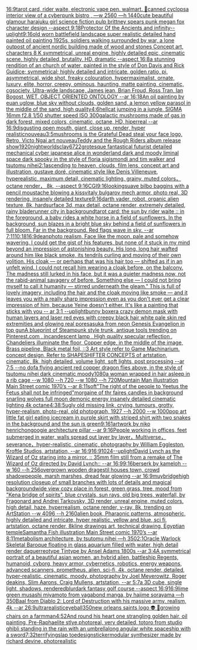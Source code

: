 [16:9](https://www.ebank.nz/aiartgenerator?category=16%3A9)[tarot card, rider waite, electronic vape pen. walmart. 🏬](https://www.ebank.nz/aiartgenerator?category=tarot%2520card%2C%2520rider%2520waite%2C%2520electronic%2520vape%2520pen.%2520walmart.%2520%F0%9F%8F%AC)[canned cyclops](https://www.ebank.nz/aiartgenerator?category=canned%2520cyclops)[a interior view of a cyberpunk bistro , —w 2560 —h 1440](https://www.ebank.nz/aiartgenerator?category=a%2520interior%2520view%2520of%2520a%2520cyberpunk%2520bistro%2520%2C%2520%E2%80%94w%25202560%2520%E2%80%94h%25201440)[cute beautiful glamour harajuku girl science fiction pulp brittney spears punk megan fox character design  --aspect 9:18](https://www.ebank.nz/aiartgenerator?category=cute%2520beautiful%2520glamour%2520harajuku%2520girl%2520science%2520fiction%2520pulp%2520brittney%2520spears%2520punk%2520megan%2520fox%2520character%2520design%2520%2520--aspect%25209%3A18)[Protector Of the Ancients and infinity](https://www.ebank.nz/aiartgenerator?category=Protector%2520Of%2520the%2520Ancients%2520and%2520infinity)[--uplight](https://www.ebank.nz/aiartgenerator?category=--uplight)[9:16](https://www.ebank.nz/aiartgenerator?category=9%3A16)[old worn battlefield landscape super realistic detailed hand painted oil painting 1925s, soldiers walking surrounded by war, a lone outpost of ancient nordic building made of wood and stones Concept art, characters 8 K symmetrical, unreal engine, highly detailed  epic, cinematic scene, highly detailed,  brutality, HD, dramatic --aspect 16:8](https://www.ebank.nz/aiartgenerator?category=old%2520worn%2520battlefield%2520landscape%2520super%2520realistic%2520detailed%2520hand%2520painted%2520oil%2520painting%25201925s%2C%2520soldiers%2520walking%2520surrounded%2520by%2520war%2C%2520a%2520lone%2520outpost%2520of%2520ancient%2520nordic%2520building%2520made%2520of%2520wood%2520and%2520stones%2520Concept%2520art%2C%2520characters%25208%2520K%2520symmetrical%2C%2520unreal%2520engine%2C%2520highly%2520detailed%2520%2520epic%2C%2520cinematic%2520scene%2C%2520highly%2520detailed%2C%2520%2520brutality%2C%2520HD%2C%2520dramatic%2520--aspect%252016%3A8)[a stunning rendition of an church of water, painted in the style of Don Davis and Rick Guidice; symmetrical; highly detailed and intricate, golden ratio, pi, asymmetrical, wide shot, freaky colouration, hypermaximalist, ornate, luxury, elite, horror, creepy, ominous, haunting, matte painting, cinematic, cgsociety, Ultra-wide landscape, James jean, Brian Froud, Ross Tran, Ian Bogost, WET, OBJECT ORIENTED ONTOLOGY --ar 16:18](https://www.ebank.nz/aiartgenerator?category=a%2520stunning%2520rendition%2520of%2520an%2520church%2520of%2520water%2C%2520painted%2520in%2520the%2520style%2520of%2520Don%2520Davis%2520and%2520Rick%2520Guidice%3B%2520symmetrical%3B%2520highly%2520detailed%2520and%2520intricate%2C%2520golden%2520ratio%2C%2520pi%2C%2520asymmetrical%2C%2520wide%2520shot%2C%2520freaky%2520colouration%2C%2520hypermaximalist%2C%2520ornate%2C%2520luxury%2C%2520elite%2C%2520horror%2C%2520creepy%2C%2520ominous%2C%2520haunting%2C%2520matte%2520painting%2C%2520cinematic%2C%2520cgsociety%2C%2520Ultra-wide%2520landscape%2C%2520James%2520jean%2C%2520Brian%2520Froud%2C%2520Ross%2520Tran%2C%2520Ian%2520Bogost%2C%2520WET%2C%2520OBJECT%2520ORIENTED%2520ONTOLOGY%2520--ar%252016%3A18)[An oil painting by euan uglow, blue sky without clouds, golden sand, a lemon yellow parasol in the middle of the sand, high quality](https://www.ebank.nz/aiartgenerator?category=An%2520oil%2520painting%2520by%2520euan%2520uglow%2C%2520blue%2520sky%2520without%2520clouds%2C%2520golden%2520sand%2C%2520a%2520lemon%2520yellow%2520parasol%2520in%2520the%2520middle%2520of%2520the%2520sand%2C%2520high%2520quality)[4:6](https://www.ebank.nz/aiartgenerator?category=4%3A6)[hell](https://www.ebank.nz/aiartgenerator?category=hell)[cat jumping in a jungle, SIGMA 16mm f2.8 1/50 shutter speed ISO 300](https://www.ebank.nz/aiartgenerator?category=cat%2520jumping%2520in%2520a%2520jungle%2C%2520SIGMA%252016mm%2520f2.8%25201/50%2520shutter%2520speed%2520ISO%2520300)[galactic mushrooms made of gas in dark forest, mixed colors, cinematic, octane, HD, hiperreal --ar 16:9](https://www.ebank.nz/aiartgenerator?category=galactic%2520mushrooms%2520made%2520of%2520gas%2520in%2520dark%2520forest%2C%2520mixed%2520colors%2C%2520cinematic%2C%2520octane%2C%2520HD%2C%2520hiperreal%2520--ar%252016%3A9)[disgusting open mouth, giant, close up, render, hyper realistic](https://www.ebank.nz/aiartgenerator?category=disgusting%2520open%2520mouth%2C%2520giant%2C%2520close%2520up%2C%2520render%2C%2520hyper%2520realistic)[nouveau](https://www.ebank.nz/aiartgenerator?category=nouveau)[3:5](https://www.ebank.nz/aiartgenerator?category=3%3A5)[mushrooms is the Grateful Dead steal your face logo, Retro, Victo Ngai art nouveau](https://www.ebank.nz/aiartgenerator?category=mushrooms%2520is%2520the%2520Grateful%2520Dead%2520steal%2520your%2520face%2520logo%2C%2520Retro%2C%2520Victo%2520Ngai%2520art%2520nouveau)[Teddy and the Rough Riders album release show](https://www.ebank.nz/aiartgenerator?category=Teddy%2520and%2520the%2520Rough%2520Riders%2520album%2520release%2520show)[1920](https://www.ebank.nz/aiartgenerator?category=1920)[night](https://www.ebank.nz/aiartgenerator?category=night)[worlds](https://www.ebank.nz/aiartgenerator?category=worlds)[clay](https://www.ebank.nz/aiartgenerator?category=clay)[6722](https://www.ebank.nz/aiartgenerator?category=6722)[grotesque fantastical futurist detailed mechanical cyber japanese alice in wonderland dark and moody liminal space dark spooky in the style of floria sigismondi and tim walker and tsutomu nihei](https://www.ebank.nz/aiartgenerator?category=grotesque%2520fantastical%2520futurist%2520detailed%2520mechanical%2520cyber%2520japanese%2520alice%2520in%2520wonderland%2520dark%2520and%2520moody%2520liminal%2520space%2520dark%2520spooky%2520in%2520the%2520style%2520of%2520floria%2520sigismondi%2520and%2520tim%2520walker%2520and%2520tsutomu%2520nihei)[2:1](https://www.ebank.nz/aiartgenerator?category=2%3A1)[ascending to heaven, clouds, film lens, concept art and illustration, gustave doré, cinematic style like Denis Villeneuve, hyperealistic, maximum detail, cinematic lighting, grainy, muted colors， octane render， 8k, --aspect 9:16](https://www.ebank.nz/aiartgenerator?category=ascending%2520to%2520heaven%2C%2520clouds%2C%2520film%2520lens%2C%2520concept%2520art%2520and%2520illustration%2C%2520gustave%2520dor%C3%A9%2C%2520cinematic%2520style%2520like%2520Denis%2520Villeneuve%2C%2520hyperealistic%2C%2520maximum%2520detail%2C%2520cinematic%2520lighting%2C%2520grainy%2C%2520muted%2520colors%EF%BC%8C%2520octane%2520render%EF%BC%8C%25208k%2C%2520--aspect%25209%3A16)[CGI](https://www.ebank.nz/aiartgenerator?category=CGI)[9:16](https://www.ebank.nz/aiartgenerator?category=9%3A16)[looking](https://www.ebank.nz/aiartgenerator?category=looking)[suave bilbo baggins with a pencil moustache blowing a kiss](https://www.ebank.nz/aiartgenerator?category=suave%2520bilbo%2520baggins%2520with%2520a%2520pencil%2520moustache%2520blowing%2520a%2520kiss)[vitaly bulgarov mech armor, photo real, 3D rendering, insanely detailed texture](https://www.ebank.nz/aiartgenerator?category=vitaly%2520bulgarov%2520mech%2520armor%2C%2520photo%2520real%2C%25203D%2520rendering%2C%2520insanely%2520detailed%2520texture)[9:16](https://www.ebank.nz/aiartgenerator?category=9%3A16)[darth vader, robot, organic alien texture, 8k, hardsurface 3d, max detail, octane render, extremely detailed, rainy bladerunner city in background](https://www.ebank.nz/aiartgenerator?category=darth%2520vader%2C%2520robot%2C%2520organic%2520alien%2520texture%2C%25208k%2C%2520hardsurface%25203d%2C%2520max%2520detail%2C%2520octane%2520render%2C%2520extremely%2520detailed%2C%2520rainy%2520bladerunner%2520city%2520in%2520background)[tarot card: the sun by rider waite :: in the foreground, a baby rides a white horse in a field of sunflowers. In the background, sun blazes in a bright blue sky behind a field of sunflowers in full bloom. Far in the background. Red flags wave in sky. --ar 7:11](https://www.ebank.nz/aiartgenerator?category=tarot%2520card%3A%2520the%2520sun%2520by%2520rider%2520waite%2520%3A%3A%2520in%2520the%2520foreground%2C%2520a%2520baby%2520rides%2520a%2520white%2520horse%2520in%2520a%2520field%2520of%2520sunflowers.%2520In%2520the%2520background%2C%2520sun%2520blazes%2520in%2520a%2520bright%2520blue%2520sky%2520behind%2520a%2520field%2520of%2520sunflowers%2520in%2520full%2520bloom.%2520Far%2520in%2520the%2520background.%2520Red%2520flags%2520wave%2520in%2520sky.%2520--ar%25207%3A11)[10:18](https://www.ebank.nz/aiartgenerator?category=10%3A18)[16:9](https://www.ebank.nz/aiartgenerator?category=16%3A9)[dean](https://www.ebank.nz/aiartgenerator?category=dean)[photo realism, Face like the moon, pale and somehow wavering. I could get the gist of his features, but none of it stuck in my mind beyond an impression of astonishing beauty. His long, long hair wafted around him like black smoke, its tendrils curling and moving of their own volition. His cloak — or perhaps that was his hair too — shifted as if in an unfelt wind. I could not recall him wearing a cloak before, on the balcony. The madness still lurked in his face, but it was a quieter madness now, not the rabid-animal savagery of before. Something else — I could not bring myself to call it humanity — stirred underneath the gleam." This is full of lovely imagery, including the hair and the cloak moving like smoke — and it leaves you with a really sharp impression even as you don't ever get a clear impression of him, because Yeine doesn't either. It's like a painting that sticks with you -- ar 3:1 --uplight](https://www.ebank.nz/aiartgenerator?category=photo%2520realism%2C%2520Face%2520like%2520the%2520moon%2C%2520pale%2520and%2520somehow%2520wavering.%2520I%2520could%2520get%2520the%2520gist%2520of%2520his%2520features%2C%2520but%2520none%2520of%2520it%2520stuck%2520in%2520my%2520mind%2520beyond%2520an%2520impression%2520of%2520astonishing%2520beauty.%2520His%2520long%2C%2520long%2520hair%2520wafted%2520around%2520him%2520like%2520black%2520smoke%2C%2520its%2520tendrils%2520curling%2520and%2520moving%2520of%2520their%2520own%2520volition.%2520His%2520cloak%2520%E2%80%94%2520or%2520perhaps%2520that%2520was%2520his%2520hair%2520too%2520%E2%80%94%2520shifted%2520as%2520if%2520in%2520an%2520unfelt%2520wind.%2520I%2520could%2520not%2520recall%2520him%2520wearing%2520a%2520cloak%2520before%2C%2520on%2520the%2520balcony.%2520The%2520madness%2520still%2520lurked%2520in%2520his%2520face%2C%2520but%2520it%2520was%2520a%2520quieter%2520madness%2520now%2C%2520not%2520the%2520rabid-animal%2520savagery%2520of%2520before.%2520Something%2520else%2520%E2%80%94%2520I%2520could%2520not%2520bring%2520myself%2520to%2520call%2520it%2520humanity%2520%E2%80%94%2520stirred%2520underneath%2520the%2520gleam.%22%2520This%2520is%2520full%2520of%2520lovely%2520imagery%2C%2520including%2520the%2520hair%2520and%2520the%2520cloak%2520moving%2520like%2520smoke%2520%E2%80%94%2520and%2520it%2520leaves%2520you%2520with%2520a%2520really%2520sharp%2520impression%2520even%2520as%2520you%2520don%27t%2520ever%2520get%2520a%2520clear%2520impression%2520of%2520him%2C%2520because%2520Yeine%2520doesn%27t%2520either.%2520It%27s%2520like%2520a%2520painting%2520that%2520sticks%2520with%2520you%2520--%2520ar%25203%3A1%2520--uplight)[bunny boxer](https://www.ebank.nz/aiartgenerator?category=bunny%2520boxer)[a crazy demon mask with human layers and laser red eyes with creepy black hair white pale skin red extremities and glowing real pores](https://www.ebank.nz/aiartgenerator?category=a%2520crazy%2520demon%2520mask%2520with%2520human%2520layers%2520and%2520laser%2520red%2520eyes%2520with%2520creepy%2520black%2520hair%2520white%2520pale%2520skin%2520red%2520extremities%2520and%2520glowing%2520real%2520pores)[asuka from neon Genesis Evangelion in top gun](https://www.ebank.nz/aiartgenerator?category=asuka%2520from%2520neon%2520Genesis%2520Evangelion%2520in%2520top%2520gun)[A blueprint of Steampunk style trunk,   antique tools trending on Pinterest.com  ,  incandescent lamp , High quality specular reflection ,  Chandeliers illuminate the floor, Copper  edge, in the middle of the image, Brass pipeline,  Black metal foil,  ::3  Art style refer to Game Machinarium.  concept design, Refer to SHAPESHIFTER CONCEPTS  of artstation, cinematic,  8k, high detailed,  volume light,  soft lights,  post processing    --ar 7:5   --no dof](https://www.ebank.nz/aiartgenerator?category=A%2520blueprint%2520of%2520Steampunk%2520style%2520trunk%2C%2520%2520%2520antique%2520tools%2520trending%2520on%2520Pinterest.com%2520%2520%2C%2520%2520incandescent%2520lamp%2520%2C%2520High%2520quality%2520specular%2520reflection%2520%2C%2520%2520Chandeliers%2520illuminate%2520the%2520floor%2C%2520Copper%2520%2520edge%2C%2520in%2520the%2520middle%2520of%2520the%2520image%2C%2520Brass%2520pipeline%2C%2520%2520Black%2520metal%2520foil%2C%2520%2520%3A%3A3%2520%2520Art%2520style%2520refer%2520to%2520Game%2520Machinarium.%2520%2520concept%2520design%2C%2520Refer%2520to%2520SHAPESHIFTER%2520CONCEPTS%2520%2520of%2520artstation%2C%2520cinematic%2C%2520%25208k%2C%2520high%2520detailed%2C%2520%2520volume%2520light%2C%2520%2520soft%2520lights%2C%2520%2520post%2520processing%2520%2520%2520%2520--ar%25207%3A5%2520%2520%2520--no%2520dof)[a flying ancient red copper dragon flies above, in the style of tsutomu nihei dark cinematic moody](https://www.ebank.nz/aiartgenerator?category=a%2520flying%2520ancient%2520red%2520copper%2520dragon%2520flies%2520above%2C%2520in%2520the%2520style%2520of%2520tsutomu%2520nihei%2520dark%2520cinematic%2520moody)[1080](https://www.ebank.nz/aiartgenerator?category=1080)[a woman wrapped in hair asleep in a rib cage --w 1080 --h 720 --w 1080 --h 720](https://www.ebank.nz/aiartgenerator?category=a%2520woman%2520wrapped%2520in%2520hair%2520asleep%2520in%2520a%2520rib%2520cage%2520--w%25201080%2520--h%2520720%2520--w%25201080%2520--h%2520720)[Mountain Man illustration Main Street comic 1970’s --ar 8:11](https://www.ebank.nz/aiartgenerator?category=Mountain%2520Man%2520illustration%2520Main%2520Street%2520comic%25201970%E2%80%99s%2520--ar%25208%3A11)[soft](https://www.ebank.nz/aiartgenerator?category=soft)["The right of the people to Yeetus the Fetus shall not be infringed"](https://www.ebank.nz/aiartgenerator?category=%22The%2520right%2520of%2520the%2520people%2520to%2520Yeetus%2520the%2520Fetus%2520shall%2520not%2520be%2520infringed%22)[morgaine of  thr faires candles in background snarling wolves full moon demonic energy insanely detailed cinematic lighting 4k octane](https://www.ebank.nz/aiartgenerator?category=morgaine%2520of%2520%2520thr%2520faires%2520candles%2520in%2520background%2520snarling%2520wolves%2520full%2520moon%2520demonic%2520energy%2520insanely%2520detailed%2520cinematic%2520lighting%25204k%2520octane)[4:3](https://www.ebank.nz/aiartgenerator?category=4%3A3)[8:5](https://www.ebank.nz/aiartgenerator?category=8%3A5)[ugly old missing link, crying, tumours, grotty, hyper-realism, photo-real, old photograph, 1927 --h 2000 --w 1000](https://www.ebank.nz/aiartgenerator?category=ugly%2520old%2520missing%2520link%2C%2520crying%2C%2520tumours%2C%2520grotty%2C%2520hyper-realism%2C%2520photo-real%2C%2520old%2520photograph%2C%25201927%2520--h%25202000%2520--w%25201000)[pop art little fat girl eating icecream in purple skirt with striped shirt with two snakes in the background and the sun is green](https://www.ebank.nz/aiartgenerator?category=pop%2520art%2520little%2520fat%2520girl%2520eating%2520icecream%2520in%2520purple%2520skirt%2520with%2520striped%2520shirt%2520with%2520two%2520snakes%2520in%2520the%2520background%2520and%2520the%2520sun%2520is%2520green)[9:16](https://www.ebank.nz/aiartgenerator?category=9%3A16)[1](https://www.ebank.nz/aiartgenerator?category=1)[artwork by niko henrichon](https://www.ebank.nz/aiartgenerator?category=artwork%2520by%2520niko%2520henrichon)[googie architecture pillar --ar 9:16](https://www.ebank.nz/aiartgenerator?category=googie%2520architecture%2520pillar%2520--ar%25209%3A16)[People working in offices, feet submerged in water, walls spread out layer by layer，Multiverse，severance，hyper-realistic,  cinematic, photography by William Eggleston, Kroftle Studios, artstation, --ar 16:9](https://www.ebank.nz/aiartgenerator?category=People%2520working%2520in%2520offices%2C%2520feet%2520submerged%2520in%2520water%2C%2520walls%2520spread%2520out%2520layer%2520by%2520layer%EF%BC%8CMultiverse%EF%BC%8Cseverance%EF%BC%8Chyper-realistic%2C%2520%2520cinematic%2C%2520photography%2520by%2520William%2520Eggleston%2C%2520Kroftle%2520Studios%2C%2520artstation%2C%2520--ar%252016%3A9)[16:9](https://www.ebank.nz/aiartgenerator?category=16%3A9)[1024](https://www.ebank.nz/aiartgenerator?category=1024)[--uplight](https://www.ebank.nz/aiartgenerator?category=--uplight)[David Lynch as the Wizard of Oz staring into a mirror. :: 35mm film still from a remake of The Wizard of Oz directed by David Lynch:: --ar 16:9](https://www.ebank.nz/aiartgenerator?category=David%2520Lynch%2520as%2520the%2520Wizard%2520of%2520Oz%2520staring%2520into%2520a%2520mirror.%2520%3A%3A%252035mm%2520film%2520still%2520from%2520a%2520remake%2520of%2520The%2520Wizard%2520of%2520Oz%2520directed%2520by%2520David%2520Lynch%3A%3A%2520--ar%252016%3A9)[9:16](https://www.ebank.nz/aiartgenerator?category=9%3A16)[berserk by kameloh --w 160 --h 256](https://www.ebank.nz/aiartgenerator?category=berserk%2520by%2520kameloh%2520--w%2520160%2520--h%2520256)[overgrown wooden dragestil houses town, crowd shadowpeople, marsh marshes, dread fear glowing --ar 16:9](https://www.ebank.nz/aiartgenerator?category=overgrown%2520wooden%2520dragestil%2520houses%2520town%2C%2520crowd%2520shadowpeople%2C%2520marsh%2520marshes%2C%2520dread%2520fear%2520glowing%2520--ar%252016%3A9)[muybridge](https://www.ebank.nz/aiartgenerator?category=muybridge)[high resolution closeup of  small branches with lots of details and magical background](https://www.ebank.nz/aiartgenerator?category=high%2520resolution%2520closeup%2520of%2520%2520small%2520branches%2520with%2520lots%2520of%2520details%2520and%2520magical%2520background)[wide view cozy place in forest, green grass, tree, mood from "Kena bridge of spirits", blue crystals, sun rays, old big trees, waterfall, by Fragonard and Andrei Tarkovsky, 3D render, unreal engine, muted colors, high detail, haze, hyperrealism, octane render, v-ray, 8k, trending on ArtStation --w 4096 --h 2160](https://www.ebank.nz/aiartgenerator?category=wide%2520view%2520cozy%2520place%2520in%2520forest%2C%2520green%2520grass%2C%2520tree%2C%2520mood%2520from%2520%22Kena%2520bridge%2520of%2520spirits%22%2C%2520blue%2520crystals%2C%2520sun%2520rays%2C%2520old%2520big%2520trees%2C%2520waterfall%2C%2520by%2520Fragonard%2520and%2520Andrei%2520Tarkovsky%2C%25203D%2520render%2C%2520unreal%2520engine%2C%2520muted%2520colors%2C%2520high%2520detail%2C%2520haze%2C%2520hyperrealism%2C%2520octane%2520render%2C%2520v-ray%2C%25208k%2C%2520trending%2520on%2520ArtStation%2520--w%25204096%2520--h%25202160)[alien book, Pharaonic patterns, atmospheric, highly detailed and intricate, hyper realistic, yellow and blue, sci fi, artstation, octane render, 8k](https://www.ebank.nz/aiartgenerator?category=alien%2520book%2C%2520Pharaonic%2520patterns%2C%2520atmospheric%2C%2520highly%2520detailed%2520and%2520intricate%2C%2520hyper%2520realistic%2C%2520yellow%2520and%2520blue%2C%2520sci%2520fi%2C%2520artstation%2C%2520octane%2520render%2C%25208k)[line drawings art, technical drawing, Egyptian temple](https://www.ebank.nz/aiartgenerator?category=line%2520drawings%2520art%2C%2520technical%2520drawing%2C%2520Egyptian%2520temple)[Samantha Fish illustration Main Street comic 1970’s --ar 8:11](https://www.ebank.nz/aiartgenerator?category=Samantha%2520Fish%2520illustration%2520Main%2520Street%2520comic%25201970%E2%80%99s%2520--ar%25208%3A11)[metabolism architecture, by tsutomu nihei —h 350](https://www.ebank.nz/aiartgenerator?category=metabolism%2520architecture%2C%2520by%2520tsutomu%2520nihei%2520%E2%80%94h%2520350)[2:1](https://www.ebank.nz/aiartgenerator?category=2%3A1)[Oracle Warlock Skeletal Baroque floating in glass aquarium filled with water, high detail render daguerreotype Tintype by Ansel Adams 1800s --ar 3:4](https://www.ebank.nz/aiartgenerator?category=Oracle%2520Warlock%2520Skeletal%2520Baroque%2520floating%2520in%2520glass%2520aquarium%2520filled%2520with%2520water%2C%2520high%2520detail%2520render%2520daguerreotype%2520Tintype%2520by%2520Ansel%2520Adams%25201800s%2520--ar%25203%3A4)[A symmetrical portrait of a beautiful asian women, an hybrid alien, battleship Regents, humanoid, cyborg, heavy armor, cybernetics, robotics, energy weapons, advanced scanners, prometheus, alien, sci-fi, 4k, octane render, detailed, hyper-realistic, cinematic, moody, photography by Joel Meyerowitz, Roger deakins, Slim Aarons, Craig Mullens, artstation, --ar 5:7](https://www.ebank.nz/aiartgenerator?category=A%2520symmetrical%2520portrait%2520of%2520a%2520beautiful%2520asian%2520women%2C%2520an%2520hybrid%2520alien%2C%2520battleship%2520Regents%2C%2520humanoid%2C%2520cyborg%2C%2520heavy%2520armor%2C%2520cybernetics%2C%2520robotics%2C%2520energy%2520weapons%2C%2520advanced%2520scanners%2C%2520prometheus%2C%2520alien%2C%2520sci-fi%2C%25204k%2C%2520octane%2520render%2C%2520detailed%2C%2520hyper-realistic%2C%2520cinematic%2C%2520moody%2C%2520photography%2520by%2520Joel%2520Meyerowitz%2C%2520Roger%2520deakins%2C%2520Slim%2520Aarons%2C%2520Craig%2520Mullens%2C%2520artstation%2C%2520--ar%25205%3A7)[a 3D cube, single light, shadows, rendered](https://www.ebank.nz/aiartgenerator?category=a%25203D%2520cube%2C%2520single%2520light%2C%2520shadows%2C%2520rendered)[blur](https://www.ebank.nz/aiartgenerator?category=blur)[dark fantasy golf course --aspect 16:9](https://www.ebank.nz/aiartgenerator?category=dark%2520fantasy%2520golf%2520course%2520--aspect%252016%3A9)[16:9](https://www.ebank.nz/aiartgenerator?category=16%3A9)[lime green musashi miyamoto from vagabond manga, by hajime sorayama —h 350](https://www.ebank.nz/aiartgenerator?category=lime%2520green%2520musashi%2520miyamoto%2520from%2520vagabond%2520manga%2C%2520by%2520hajime%2520sorayama%2520%E2%80%94h%2520350)[Baal from Diablo 2: Lord of Destruction with his massive army, realism, 4k --ar 26:9](https://www.ebank.nz/aiartgenerator?category=Baal%2520from%2520Diablo%25202%3A%2520Lord%2520of%2520Destruction%2520with%2520his%2520massive%2520army%2C%2520realism%2C%25204k%2520--ar%252026%3A9)[ultrarealistic](https://www.ebank.nz/aiartgenerator?category=ultrarealistic)[eyeball](https://www.ebank.nz/aiartgenerator?category=eyeball)[350](https://www.ebank.nz/aiartgenerator?category=350)[new orleans saints logo 👽 🥦](https://www.ebank.nz/aiartgenerator?category=new%2520orleans%2520saints%2520logo%2520%F0%9F%91%BD%2520%F0%9F%A5%A6)[growing chairs on a farm](https://www.ebank.nz/aiartgenerator?category=growing%2520chairs%2520on%2520a%2520farm)[man](https://www.ebank.nz/aiartgenerator?category=man)[4:5](https://www.ebank.nz/aiartgenerator?category=4%3A5)[2](https://www.ebank.nz/aiartgenerator?category=2)[And round his heart one strangling golden hair, oil painting, Pre-Raphaelite stlye,](https://www.ebank.nz/aiartgenerator?category=And%2520round%2520his%2520heart%2520one%2520strangling%2520golden%2520hair%2C%2520oil%2520painting%2C%2520Pre-Raphaelite%2520stlye%2C)[photoreal, very detailed, totoro from studio ghibli standing in the rain with an umbrella](https://www.ebank.nz/aiartgenerator?category=photoreal%2C%2520very%2520detailed%2C%2520totoro%2520from%2520studio%2520ghibli%2520standing%2520in%2520the%2520rain%2520with%2520an%2520umbrella)[long angular white spaceship with a sword](https://www.ebank.nz/aiartgenerator?category=long%2520angular%2520white%2520spaceship%2520with%2520a%2520sword)[7:32](https://www.ebank.nz/aiartgenerator?category=7%3A32)[terrifying](https://www.ebank.nz/aiartgenerator?category=terrifying)[slap toe](https://www.ebank.nz/aiartgenerator?category=slap%2520toe)[design](https://www.ebank.nz/aiartgenerator?category=design)[sticker](https://www.ebank.nz/aiartgenerator?category=sticker)[modular synthesizer made by richard devine, photorealistic](https://www.ebank.nz/aiartgenerator?category=modular%2520synthesizer%2520made%2520by%2520richard%2520devine%2C%2520photorealistic)